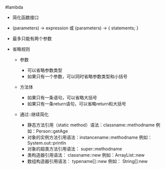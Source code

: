 #lambda 

- 简化函数接口
- (parameters) -> expression 
或 (parameters) -> { statements; }

- 最多只能有两个参数

- 省略规则

	- 参数

		- 可以省略参数类型
		- 如果只有一个参数，可以同时省略参数类型和小括号

	- 方法体

		- 如果只有一条语句，可以省略大括号
		- 如果只有一条return语句，可以省略return和大括号

	- 通过::继续简化

		- 静态方法引用（static method）语法：classname::methodname 例如：Person::getAge
		- 对象的实例方法引用语法：instancename::methodname 例如：System.out::println
		- 对象的超类方法引用语法： super::methodname
		- 类构造器引用语法： classname::new 例如：ArrayList::new
		- 数组构造器引用语法： typename[]::new 例如： String[]:new